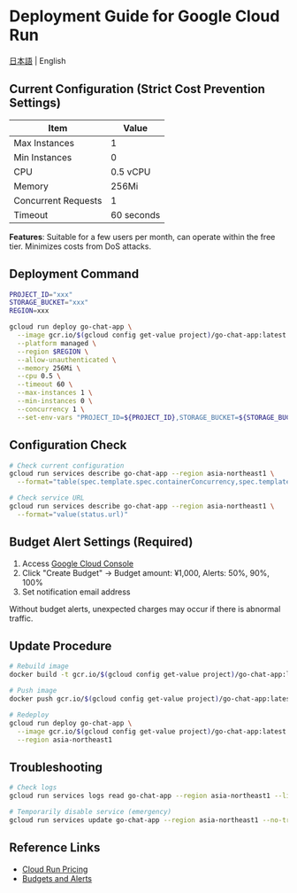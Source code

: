 # Deployment Guide for Google Cloud Run

[日本語](../deploy-cloudrun.md) | English

## Current Configuration (Strict Cost Prevention Settings)

| Item | Value |
|------|-------|
| Max Instances | 1 |
| Min Instances | 0 |
| CPU | 0.5 vCPU |
| Memory | 256Mi |
| Concurrent Requests | 1 |
| Timeout | 60 seconds |

**Features**: Suitable for a few users per month, can operate within the free tier. Minimizes costs from DoS attacks.

## Deployment Command

```bash
PROJECT_ID="xxx"
STORAGE_BUCKET="xxx"
REGION=xxx

gcloud run deploy go-chat-app \
  --image gcr.io/$(gcloud config get-value project)/go-chat-app:latest \
  --platform managed \
  --region $REGION \
  --allow-unauthenticated \
  --memory 256Mi \
  --cpu 0.5 \
  --timeout 60 \
  --max-instances 1 \
  --min-instances 0 \
  --concurrency 1 \
  --set-env-vars "PROJECT_ID=${PROJECT_ID},STORAGE_BUCKET=${STORAGE_BUCKET},DEFAULT_ICON_DIR=internal/web/images/defaultIcon,STATIC_DIR=app/views"
```

## Configuration Check

```bash
# Check current configuration
gcloud run services describe go-chat-app --region asia-northeast1 \
  --format="table(spec.template.spec.containerConcurrency,spec.template.spec.containers[0].resources.limits,spec.template.metadata.annotations.'autoscaling.knative.dev/maxScale')"

# Check service URL
gcloud run services describe go-chat-app --region asia-northeast1 \
  --format="value(status.url)"
```

## Budget Alert Settings (Required)

1. Access [Google Cloud Console](https://console.cloud.google.com/billing/budgets)
2. Click "Create Budget" → Budget amount: ¥1,000, Alerts: 50%, 90%, 100%
3. Set notification email address

Without budget alerts, unexpected charges may occur if there is abnormal traffic.

## Update Procedure

```bash
# Rebuild image
docker build -t gcr.io/$(gcloud config get-value project)/go-chat-app:latest .

# Push image
docker push gcr.io/$(gcloud config get-value project)/go-chat-app:latest

# Redeploy
gcloud run deploy go-chat-app \
  --image gcr.io/$(gcloud config get-value project)/go-chat-app:latest \
  --region asia-northeast1
```

## Troubleshooting

```bash
# Check logs
gcloud run services logs read go-chat-app --region asia-northeast1 --limit 20

# Temporarily disable service (emergency)
gcloud run services update go-chat-app --region asia-northeast1 --no-traffic
```

## Reference Links

- [Cloud Run Pricing](https://cloud.google.com/run/pricing)
- [Budgets and Alerts](https://console.cloud.google.com/billing/budgets)

